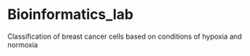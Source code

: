 # Bioinformatics_lab
Classification of breast cancer cells based on conditions of hypoxia and normoxia
